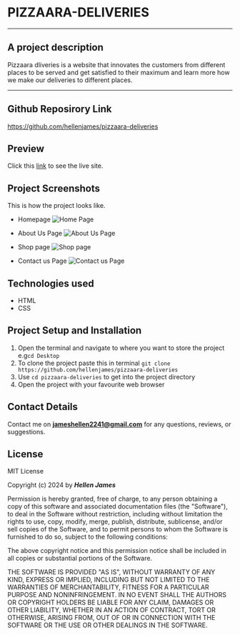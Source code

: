 # PIZZAARA-DELIVERIES

---
## A project description
Pizzaara dliveries is a website that innovates the customers from different places to be served and get satisfied to their maximum and learn more how we make our deliveries to different places.

---
## Github Reposirory Link
 https://github.com/hellenjames/pizzaara-deliveries

## Preview
Click this [link](https://hellenjames.github.io/pizzaara-deliveries/) to see the live site.

## Project Screenshots
This is how the project looks like.
- Homepage
![Home Page ](../pizzaara-deliveries/images/home.png)

- About Us Page
![About Us Page ](../pizzaara-deliveries/images/abt.png)

- Shop page
![Shop page ](../pizzaara-deliveries/images/shop.png)

- Contact us Page
![Contact us Page ](../pizzaara-deliveries/images/c.png)

## Technologies used
- HTML
- CSS
  
## Project Setup and Installation 
1. Open the terminal and navigate to where you want to store the project e.g`cd Desktop`
2. To clone the project paste this in terminal `git clone https://github.com/hellenjames/pizzaara-deliveries`
3. Use `cd pizzaara-deliveries` to get into the project directory
4. Open the project with your favourite web browser

## Contact Details
Contact me on **jameshellen2241@gmail.com** for any questions, reviews, or suggestions.

## License
MIT License

Copyright (c) 2024 by ***Hellen James***

Permission is hereby granted, free of charge, to any person obtaining a copy
of this software and associated documentation files (the "Software"), to deal
in the Software without restriction, including without limitation the rights
to use, copy, modify, merge, publish, distribute, sublicense, and/or sell
copies of the Software, and to permit persons to whom the Software is
furnished to do so, subject to the following conditions:

The above copyright notice and this permission notice shall be included in all
copies or substantial portions of the Software.

THE SOFTWARE IS PROVIDED "AS IS", WITHOUT WARRANTY OF ANY KIND, EXPRESS OR
IMPLIED, INCLUDING BUT NOT LIMITED TO THE WARRANTIES OF MERCHANTABILITY,
FITNESS FOR A PARTICULAR PURPOSE AND NONINFRINGEMENT. IN NO EVENT SHALL THE
AUTHORS OR COPYRIGHT HOLDERS BE LIABLE FOR ANY CLAIM, DAMAGES OR OTHER
LIABILITY, WHETHER IN AN ACTION OF CONTRACT, TORT OR OTHERWISE, ARISING FROM,
OUT OF OR IN CONNECTION WITH THE SOFTWARE OR THE USE OR OTHER DEALINGS IN THE
SOFTWARE.


